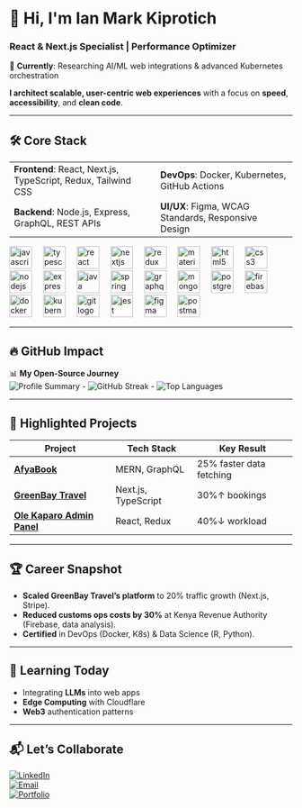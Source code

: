 # 👋 Hi, I'm Ian Mark Kiprotich  
### **React & Next.js Specialist | Performance Optimizer**  
🔭 **Currently**: Researching AI/ML web integrations & advanced Kubernetes orchestration  

**I architect scalable, user-centric web experiences** with a focus on **speed**, **accessibility**, and **clean code**.  

---

## 🛠️ Core Stack  

|||
|------------------------|--------------------|
| **Frontend**: React, Next.js, TypeScript, Redux, Tailwind CSS | **DevOps**: Docker, Kubernetes, GitHub Actions |
| **Backend**: Node.js, Express, GraphQL, REST APIs | **UI/UX**: Figma, WCAG Standards, Responsive Design |



<div align="left">
  <!-- Frontend -->
  <img src="https://cdn.jsdelivr.net/gh/devicons/devicon/icons/javascript/javascript-original.svg" height="40" alt="javascript logo" />
  <img width="12" />
  <img src="https://cdn.jsdelivr.net/gh/devicons/devicon/icons/typescript/typescript-original.svg" height="40" alt="typescript logo" />
  <img width="12" />
  <img src="https://cdn.jsdelivr.net/gh/devicons/devicon/icons/react/react-original.svg" height="40" alt="react logo" />
  <img width="12" />
  <img src="https://cdn.jsdelivr.net/gh/devicons/devicon/icons/nextjs/nextjs-original.svg" height="40" alt="nextjs logo" />
  <img width="12" />
  <img src="https://cdn.jsdelivr.net/gh/devicons/devicon/icons/redux/redux-original.svg" height="40" alt="redux logo" />
  <img width="12" />
  <img src="https://cdn.jsdelivr.net/gh/devicons/devicon/icons/materialui/materialui-original.svg" height="40" alt="materialui logo" />
  <img width="12" />
  <img src="https://cdn.jsdelivr.net/gh/devicons/devicon/icons/html5/html5-original.svg" height="40" alt="html5 logo" />
  <img width="12" />
  <img src="https://cdn.jsdelivr.net/gh/devicons/devicon/icons/css3/css3-original.svg" height="40" alt="css3 logo" />
  
  <!-- Backend/DevOps -->
  <img width="12" />
  <img src="https://cdn.jsdelivr.net/gh/devicons/devicon/icons/nodejs/nodejs-original.svg" height="40" alt="nodejs logo" />
  <img width="12" />
  <img src="https://cdn.jsdelivr.net/gh/devicons/devicon/icons/express/express-original.svg" height="40" alt="express logo" />
  <img width="12" />
  <img src="https://cdn.jsdelivr.net/gh/devicons/devicon/icons/java/java-original.svg" height="40" alt="java logo" />
  <img width="12" />
  <img src="https://cdn.jsdelivr.net/gh/devicons/devicon/icons/spring/spring-original.svg" height="40" alt="spring logo" />
  <img width="12" />
  <img src="https://cdn.jsdelivr.net/gh/devicons/devicon/icons/graphql/graphql-plain.svg" height="40" alt="graphql logo" />
  <img width="12" />
  <img src="https://cdn.jsdelivr.net/gh/devicons/devicon/icons/mongodb/mongodb-original.svg" height="40" alt="mongodb logo" />
  <img width="12" />
  <img src="https://cdn.jsdelivr.net/gh/devicons/devicon/icons/postgresql/postgresql-original.svg" height="40" alt="postgresql logo" />
  <img width="12" />
  <img src="https://cdn.jsdelivr.net/gh/devicons/devicon/icons/firebase/firebase-plain.svg" height="40" alt="firebase logo" />
  <img width="12" />
  <img src="https://cdn.jsdelivr.net/gh/devicons/devicon/icons/docker/docker-original.svg" height="40" alt="docker logo" />
  <img width="12" />
  <img src="https://cdn.jsdelivr.net/gh/devicons/devicon/icons/kubernetes/kubernetes-plain.svg" height="40" alt="kubernetes logo" />
  
  <!-- Tools -->
  <img width="12" />
  <img src="https://cdn.jsdelivr.net/gh/devicons/devicon/icons/git/git-original.svg" height="40" alt="git logo" />
  <img width="12" />
  <img src="https://cdn.jsdelivr.net/gh/devicons/devicon/icons/jest/jest-plain.svg" height="40" alt="jest logo" />
  <img width="12" />
  <img src="https://cdn.jsdelivr.net/gh/devicons/devicon/icons/figma/figma-original.svg" height="40" alt="figma logo" />
  <img width="12" />
  <img src="https://cdn.jsdelivr.net/gh/devicons/devicon/icons/postman/postman-original.svg" height="40" alt="postman logo" />
</div>





---

## 🔥 GitHub Impact  
<div align="left">
  
📊 **My Open-Source Journey**  
![Profile Summary](https://github-profile-summary-cards.vercel.app/api/cards/profile-details?username=Ian-arap-kirui&theme=radical) -
![GitHub Streak](https://streak-stats.demolab.com/?user=Ian-arap-kirui&theme=radical)  -
![Top Languages](https://github-readme-stats.vercel.app/api/top-langs/?username=Ian-arap-kirui&layout=compact&theme=radical&hide_border=true)  

</div>

---

## 💼 Highlighted Projects  

| Project | Tech Stack | Key Result |  
|---------|------------|------------|  
| **[AfyaBook](https://github.com/...)** | MERN, GraphQL | 25% faster data fetching |  
| **[GreenBay Travel](https://greenbaytravel.com)** | Next.js, TypeScript | 30%↑ bookings |  
| **[Ole Kaparo Admin Panel](https://github.com/...)** | React, Redux | 40%↓ workload |  

---

## 🏆 Career Snapshot  
- **Scaled GreenBay Travel’s platform** to 20% traffic growth (Next.js, Stripe).  
- **Reduced customs ops costs by 30%** at Kenya Revenue Authority (Firebase, data analysis).  
- **Certified** in DevOps (Docker, K8s) & Data Science (R, Python).  

---

## 🌱 Learning Today  
- Integrating **LLMs** into web apps  
- **Edge Computing** with Cloudflare  
- **Web3** authentication patterns  

---


###


## 📬 Let’s Collaborate  
[![LinkedIn](https://img.shields.io/badge/LinkedIn-Connect-blue?style=flat-square&logo=linkedin)](https://www.linkedin.com/in/mark-ian/)  
[![Email](https://img.shields.io/badge/Email-Contact-red?style=flat-square&logo=gmail)](mailto:mark.kiprotich@strathmore.edu)  
[![Portfolio](https://img.shields.io/badge/Portfolio-Coming_Soon-green?style=flat-square)](https://...)  

